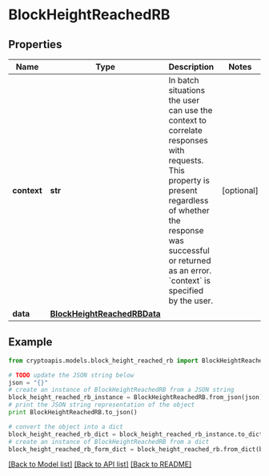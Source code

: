 # BlockHeightReachedRB


## Properties
Name | Type | Description | Notes
------------ | ------------- | ------------- | -------------
**context** | **str** | In batch situations the user can use the context to correlate responses with requests. This property is present regardless of whether the response was successful or returned as an error. &#x60;context&#x60; is specified by the user. | [optional] 
**data** | [**BlockHeightReachedRBData**](BlockHeightReachedRBData.md) |  | 

## Example

```python
from cryptoapis.models.block_height_reached_rb import BlockHeightReachedRB

# TODO update the JSON string below
json = "{}"
# create an instance of BlockHeightReachedRB from a JSON string
block_height_reached_rb_instance = BlockHeightReachedRB.from_json(json)
# print the JSON string representation of the object
print BlockHeightReachedRB.to_json()

# convert the object into a dict
block_height_reached_rb_dict = block_height_reached_rb_instance.to_dict()
# create an instance of BlockHeightReachedRB from a dict
block_height_reached_rb_form_dict = block_height_reached_rb.from_dict(block_height_reached_rb_dict)
```
[[Back to Model list]](../README.md#documentation-for-models) [[Back to API list]](../README.md#documentation-for-api-endpoints) [[Back to README]](../README.md)


